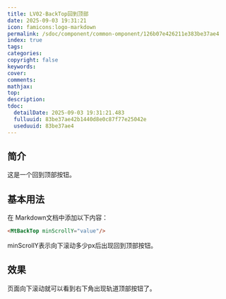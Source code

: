 ```yaml
---
title: LV02-BackTop回到顶部
date: 2025-09-03 19:31:21
icon: famicons:logo-markdown
permalink: /sdoc/component/common-omponent/126b07e426211e383be37ae4
index: true
tags:
categories:
copyright: false
keywords:
cover:
comments:
mathjax:
top:
description:
tdoc:
  detailDate: 2025-09-03 19:31:21.483
  fulluuid: 83be37ae42b1440d8e0c87f77e25042e
  useduuid: 83be37ae4
---
```


<script setup>
import { MtBackTop } from "vitepress-theme-mist"
</script>

<!-- more -->

## 简介

这是一个回到顶部按钮。

## 基本用法

在 Markdown文档中添加以下内容：

```markdown
<MtBackTop minScrollY="value"/>
```

minScrollY表示向下滚动多少px后出现回到顶部按钮。

## 效果

页面向下滚动就可以看到右下角出现轨道顶部按钮了。

<MtBackTop minScrollY="20"/>

